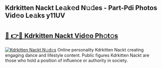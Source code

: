 ## Kdrkitten Nackt Le𝚊k𝚎d N𝚞𝚍es - Part-Pdi Photos Vid𝚎o Le𝚊ks y11UV

# <h2><a href="http://fb8aza.evod.top/?m=Kdrkitten+Nackt">🔗 👉🔴 Kdrkitten Nackt Vid𝚎o Ph𝚘t𝚘s</a></h2>

[![Kdrkitten Nackt N𝚞d𝚎s](https://i.imgur.com/8V9OHl7.gif)](http://fb8aza.evod.top/?m=Kdrkitten+Nackt)
Online personality Kdrkitten Nackt creating engaging dance and lifestyle content. Public figures Kdrkitten Nackt are those who hold a position of influence or authority in society. 
